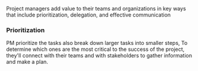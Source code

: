 Project managers add value to their teams and organizations in key ways that include prioritization, delegation, and effective communication

### Prioritization
PM prioritize the tasks also break down larger tasks into smaller steps,  To determine which ones are the most critical to the success of the project, they'll connect with their teams and with stakeholders to gather information and make a plan.
